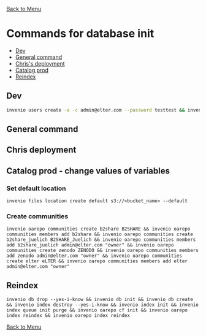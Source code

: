 [Back to Menu](main.md)
# Commands for database init

- [Dev](#dev)
- [General command](#general-command)
- [Chris's deployment](#chris-deployment)
- [Catalog prod](#catalog-prod)
- [Reindex](#reindex)


## Dev
``` bash
invenio users create -a -c admin@elter.com --password testtest && invenio oarepo communities create elter ELTER && invenio oarepo communities members add elter admin@elter.com "owner" && invenio tokens create -n admin_token -u admin@elter.com -i
```

## General command

## Chris deployment

## Catalog prod - change values of variables
### Set default location
```
invenio files location create default s3://<bucket_name> --default
```
### Create communities
```
invenio oarepo communities create b2share B2SHARE && invenio oarepo communities members add b2share && invenio oarepo communities create b2share_juelich B2SHARE_Juelich && invenio oarepo communities members add b2share_juelich admin@elter.com "owner" && invenio oarepo communities create zenodo ZENODO && invenio oarepo communities members add zenodo admin@elter.com "owner" && invenio oarepo communities create elter eLTER && invenio oarepo communities members add elter admin@elter.com "owner"
```

## Reindex
```
invenio db drop --yes-i-know && invenio db init && invenio db create && invenio index destroy --yes-i-know && invenio index init && invenio index queue init purge && invenio oarepo cf init && invenio oarepo index reindex && invenio oarepo index reindex 
```

[Back to Menu](main.md)